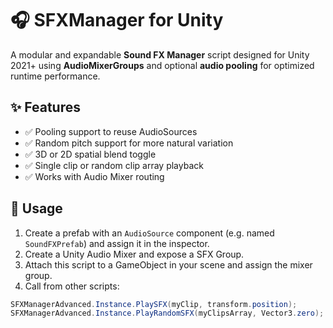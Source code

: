 # 🎧 SFXManager for Unity

A modular and expandable **Sound FX Manager** script designed for Unity 2021+ using **AudioMixerGroups** and optional **audio pooling** for optimized runtime performance.

## ✨ Features
- ✅ Pooling support to reuse AudioSources
- ✅ Random pitch support for more natural variation
- ✅ 3D or 2D spatial blend toggle
- ✅ Single clip or random clip array playback
- ✅ Works with Audio Mixer routing

## 📂 Usage

1. Create a prefab with an `AudioSource` component (e.g. named `SoundFXPrefab`) and assign it in the inspector.
2. Create a Unity Audio Mixer and expose a SFX Group.
3. Attach this script to a GameObject in your scene and assign the mixer group.
4. Call from other scripts:

```csharp
SFXManagerAdvanced.Instance.PlaySFX(myClip, transform.position);
SFXManagerAdvanced.Instance.PlayRandomSFX(myClipsArray, Vector3.zero);
